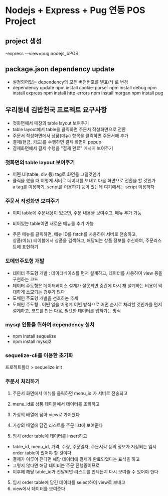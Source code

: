 # Nodejs + Express + Pug 연동 POS Project

## project 생성

-express --view=pug nodejs_bPOS

## package.json dependency update

- 설정되어있는 dependency의 모든 버전번호를 별표(\*) 로 변경
- dependency update
  npm install cookie-parser
  npm install debug
  npm install express
  npm install http-errors
  npm install morgan
  npm install pug

## 우리동네 김밥천국 프로젝트 요구사항

- 첫화면에서 매장의 table layout 보여주기
- table layout에서 table을 클릭하면 주문서 작성화면으로 전환
- 주문서 작성화면에서 상품(메뉴) 항목을 클릭하면 주문서에 추가
- 결제(현금, 카드)를 수행하면 결제 화면이 popup
- 결제화면에서 결제 수행을 "결제 완료" 메시지 보여주기

### 첫화면의 table layout 보여주기

- 어떤 UI(table, div 등) tag로 화면을 그릴것인가
- 클릭을 했을 때 어떻게 서버로 데이터를 보내고 다음 화면으로 전환을 할 것인가  
  a tag를 이용하기, script를 이용하기 등이 있는데 여기에서는 script 이용하자

### 주문서 작성화면 보여주기

- 이미 table에 주문내용이 있으면, 주문 내용을 보여주고, 메뉴 추가 가능
- 비어있는 table이면 새로운 메뉴를 추가 가능

- 주문 메뉴를 클릭하면, 메뉴 ID를 fetch를 사용하여 서버로 전송하고,  
  상품(메뉴) 테이블에서 상품을 검색하고, 해당되는 상품 정보를 수신하여, 주문리스트에 표현하기

### 도메인주도형 개발

- 데이터 주도형 개발 : 데이터베이스를 먼저 설계하고, 데이터를 사용하여 view 등을 구현하는 코드
- 데이터 주도형은 데이터베이스 설계가 잘못되면 중간에 다시 재 설계하는 비용이 막대하게 소모되는 경우가 많다
- 도메인 주도형 개발을 선호하는 추세
- 도메인 주도형 : 어떤 일을 어떻게 어떤 방식으로 어떤 순서로 처리할 것인가를 먼저 설계하고, 코드를 만든 다음, 필요한 데이터를 입혀가는 방식

### mysql 연동을 위하여 dependency 설치

- npm install sequelize
- npm install mysql2

### sequelize-cli를 이용한 초기화

프로젝트폴더 > sequelize init

### 주문서 처리하기

1. 주문서 화면에서 메뉴를 클릭하면 menu_id 가 서버로 전송되고
2. menu_id로 상품 테이블에서 데이터를 조회하고
3. 가상의 배열에 담아 view로 가져왔다
4. 가상의 배열에 담긴 리스트를 주문 list에 보여준다

5. 임시 order table에 데이터를 insert하고

- table_id, menu_id, 가격, 수량, 주문일자, 주문시각 등의 정보가 저장되는 임시 order table이 있어야 할 것이다
- 결제가 이루어 진다면 해당 데이터에 결제가 완료되었다는 표식을 하고
- 그렇지 않다면 해당 데이터는 주문 진행중이므로
- 이후에 해당 table_id가 전달되면 리스트를 언제든지 다시 보여줄 수 있어야 한다

5. 임시 order table에 담긴 데이터를 select하여 view로 보내고
6. view에서 데이터를 보여준다
